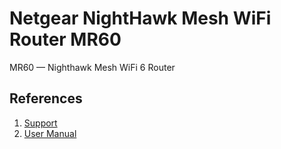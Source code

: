 # Netgear NightHawk Mesh WiFi Router MR60

MR60 — Nighthawk Mesh WiFi 6 Router

## References

1. [Support](https://www.netgear.com/support/product/mr60.aspx)
1. [User Manual](https://www.downloads.netgear.com/files/GDC/MK62/MK62_UM_EN.pdf)
